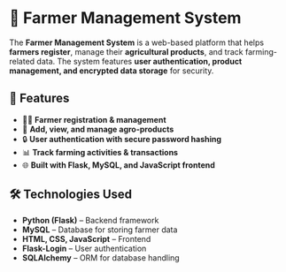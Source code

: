 # 🚜 Farmer Management System  

The **Farmer Management System** is a web-based platform that helps **farmers register**, manage their **agricultural products**, and track farming-related data. The system features **user authentication, product management, and encrypted data storage** for security.

## 🚀 Features  
- 👨‍🌾 **Farmer registration & management**  
- 🏪 **Add, view, and manage agro-products**  
- 🔒 **User authentication with secure password hashing**  
- 📊 **Track farming activities & transactions**  
- 🌐 **Built with Flask, MySQL, and JavaScript frontend**  

## 🛠️ Technologies Used  
- **Python (Flask)** – Backend framework  
- **MySQL** – Database for storing farmer data  
- **HTML, CSS, JavaScript** – Frontend  
- **Flask-Login** – User authentication  
- **SQLAlchemy** – ORM for database handling  
